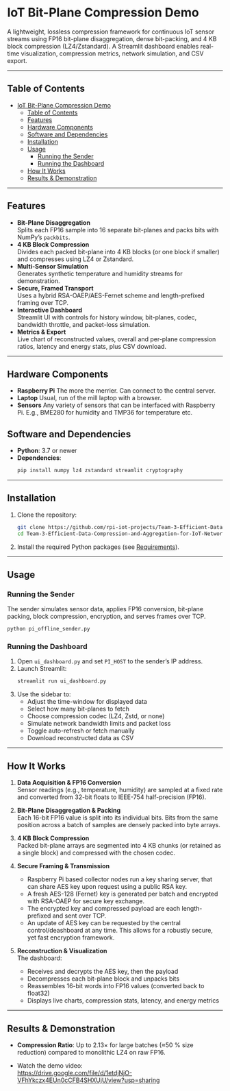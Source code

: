 
# IoT Bit-Plane Compression Demo

A lightweight, lossless compression framework for continuous IoT sensor streams using FP16 bit-plane disaggregation, dense bit-packing, and 4 KB block compression (LZ4/Zstandard). A Streamlit dashboard enables real-time visualization, compression metrics, network simulation, and CSV export.

---

## Table of Contents

- [IoT Bit-Plane Compression Demo](#iot-bit-plane-compression-demo)
  - [Table of Contents](#table-of-contents)
  - [Features](#features)
  - [Hardware Components](#hardware-components)
  - [Software and Dependencies](#requirements)
  - [Installation](#installation)
  - [Usage](#usage)
    - [Running the Sender](#running-the-sender)
    - [Running the Dashboard](#running-the-dashboard)
  - [How It Works](#how-it-works)
  - [Results \& Demonstration](#results--demonstration)

---

## Features

- **Bit-Plane Disaggregation**  
  Splits each FP16 sample into 16 separate bit-planes and packs bits with NumPy’s `packbits`.  
- **4 KB Block Compression**  
  Divides each packed bit-plane into 4 KB blocks (or one block if smaller) and compresses using LZ4 or Zstandard.  
- **Multi-Sensor Simulation**  
  Generates synthetic temperature and humidity streams for demonstration.  
- **Secure, Framed Transport**  
  Uses a hybrid RSA-OAEP/AES-Fernet scheme and length-prefixed framing over TCP.  
- **Interactive Dashboard**  
  Streamlit UI with controls for history window, bit-planes, codec, bandwidth throttle, and packet-loss simulation.  
- **Metrics & Export**  
  Live chart of reconstructed values, overall and per-plane compression ratios, latency and energy stats, plus CSV download.

---
## Hardware Components

- **Raspberry Pi**
  The more the merrier. Can connect to the central server.
- **Laptop**
  Usual, run of the mill laptop with a browser.
- **Sensors**
  Any variety of sensors that can be interfaced with Raspberry Pi. E.g., BME280 for humidity and TMP36 for temperature etc. 

## Software and Dependencies

- **Python**: 3.7 or newer  
- **Dependencies**:  
  ```bash
  pip install numpy lz4 zstandard streamlit cryptography
  ```

---

## Installation

1. Clone the repository:  
   ```bash
   git clone https://github.com/rpi-iot-projects/Team-3-Efficient-Data-Compression-and-Aggregation-for-IoT-Networks.git
   cd Team-3-Efficient-Data-Compression-and-Aggregation-for-IoT-Networks.git
   ```
2. Install the required Python packages (see [Requirements](#requirements)).

---

## Usage

### Running the Sender

The sender simulates sensor data, applies FP16 conversion, bit-plane packing, block compression, encryption, and serves frames over TCP.

```bash
python pi_offline_sender.py
```

### Running the Dashboard

1. Open `ui_dashboard.py` and set `PI_HOST` to the sender’s IP address.  
2. Launch Streamlit:  
   ```bash
   streamlit run ui_dashboard.py
   ```
3. Use the sidebar to:
   - Adjust the time-window for displayed data  
   - Select how many bit-planes to fetch  
   - Choose compression codec (LZ4, Zstd, or none)  
   - Simulate network bandwidth limits and packet loss  
   - Toggle auto-refresh or fetch manually  
   - Download reconstructed data as CSV  

---

## How It Works

1. **Data Acquisition & FP16 Conversion**  
   Sensor readings (e.g., temperature, humidity) are sampled at a fixed rate and converted from 32-bit floats to IEEE-754 half-precision (FP16).

2. **Bit-Plane Disaggregation & Packing**  
   Each 16-bit FP16 value is split into its individual bits. Bits from the same position across a batch of samples are densely packed into byte arrays.

3. **4 KB Block Compression**  
   Packed bit-plane arrays are segmented into 4 KB chunks (or retained as a single block) and compressed with the chosen codec.

4. **Secure Framing & Transmission**  
   - Raspberry Pi based collector nodes run a key sharing server, that can share AES key upon request using a public RSA key.
   - A fresh AES-128 (Fernet) key is generated per batch and encrypted with RSA-OAEP for secure key exchange.  
   - The encrypted key and compressed payload are each length-prefixed and sent over TCP.
   - An update of AES key can be requested by the central control/deashboard at any time. This allows for a robustly secure, yet fast encryption framework.

5. **Reconstruction & Visualization**  
   The dashboard:
   - Receives and decrypts the AES key, then the payload  
   - Decompresses each bit-plane block and unpacks bits  
   - Reassembles 16-bit words into FP16 values (converted back to float32)  
   - Displays live charts, compression stats, latency, and energy metrics

---

## Results & Demonstration

- **Compression Ratio**: Up to 2.13× for large batches (≈50 % size reduction) compared to monolithic LZ4 on raw FP16.  

- Watch the demo video:  
https://drive.google.com/file/d/1etdjNjO-VFhYkczx4EUn0cCFB4SHXUjU/view?usp=sharing